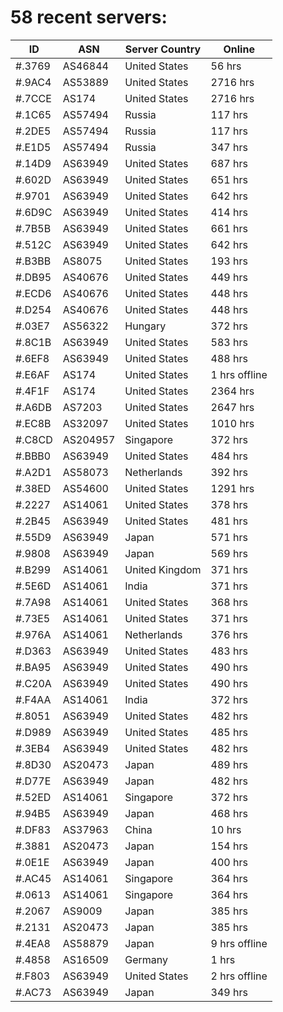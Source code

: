 # 58 recent servers:

| ID | ASN | Server Country | Online |
| ------ | ------ | ------ | ------ |
| #.3769 | AS46844 | United States | 56 hrs |
| #.9AC4 | AS53889 | United States | 2716 hrs |
| #.7CCE | AS174 | United States | 2716 hrs |
| #.1C65 | AS57494 | Russia | 117 hrs |
| #.2DE5 | AS57494 | Russia | 117 hrs |
| #.E1D5 | AS57494 | Russia | 347 hrs |
| #.14D9 | AS63949 | United States | 687 hrs |
| #.602D | AS63949 | United States | 651 hrs |
| #.9701 | AS63949 | United States | 642 hrs |
| #.6D9C | AS63949 | United States | 414 hrs |
| #.7B5B | AS63949 | United States | 661 hrs |
| #.512C | AS63949 | United States | 642 hrs |
| #.B3BB | AS8075 | United States | 193 hrs |
| #.DB95 | AS40676 | United States | 449 hrs |
| #.ECD6 | AS40676 | United States | 448 hrs |
| #.D254 | AS40676 | United States | 448 hrs |
| #.03E7 | AS56322 | Hungary | 372 hrs |
| #.8C1B | AS63949 | United States | 583 hrs |
| #.6EF8 | AS63949 | United States | 488 hrs |
| #.E6AF | AS174 | United States | 1 hrs offline |
| #.4F1F | AS174 | United States | 2364 hrs |
| #.A6DB | AS7203 | United States | 2647 hrs |
| #.EC8B | AS32097 | United States | 1010 hrs |
| #.C8CD | AS204957 | Singapore | 372 hrs |
| #.BBB0 | AS63949 | United States | 484 hrs |
| #.A2D1 | AS58073 | Netherlands | 392 hrs |
| #.38ED | AS54600 | United States | 1291 hrs |
| #.2227 | AS14061 | United States | 378 hrs |
| #.2B45 | AS63949 | United States | 481 hrs |
| #.55D9 | AS63949 | Japan | 571 hrs |
| #.9808 | AS63949 | Japan | 569 hrs |
| #.B299 | AS14061 | United Kingdom | 371 hrs |
| #.5E6D | AS14061 | India | 371 hrs |
| #.7A98 | AS14061 | United States | 368 hrs |
| #.73E5 | AS14061 | United States | 371 hrs |
| #.976A | AS14061 | Netherlands | 376 hrs |
| #.D363 | AS63949 | United States | 483 hrs |
| #.BA95 | AS63949 | United States | 490 hrs |
| #.C20A | AS63949 | United States | 490 hrs |
| #.F4AA | AS14061 | India | 372 hrs |
| #.8051 | AS63949 | United States | 482 hrs |
| #.D989 | AS63949 | United States | 485 hrs |
| #.3EB4 | AS63949 | United States | 482 hrs |
| #.8D30 | AS20473 | Japan | 489 hrs |
| #.D77E | AS63949 | Japan | 482 hrs |
| #.52ED | AS14061 | Singapore | 372 hrs |
| #.94B5 | AS63949 | Japan | 468 hrs |
| #.DF83 | AS37963 | China | 10 hrs |
| #.3881 | AS20473 | Japan | 154 hrs |
| #.0E1E | AS63949 | Japan | 400 hrs |
| #.AC45 | AS14061 | Singapore | 364 hrs |
| #.0613 | AS14061 | Singapore | 364 hrs |
| #.2067 | AS9009 | Japan | 385 hrs |
| #.2131 | AS20473 | Japan | 385 hrs |
| #.4EA8 | AS58879 | Japan | 9 hrs offline |
| #.4858 | AS16509 | Germany | 1 hrs |
| #.F803 | AS63949 | United States | 2 hrs offline |
| #.AC73 | AS63949 | Japan | 349 hrs |

